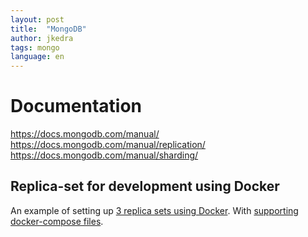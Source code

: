 ```yaml
---
layout: post
title:  "MongoDB"
author: jkedra
tags: mongo
language: en
---
```


# Documentation

<https://docs.mongodb.com/manual/>
<https://docs.mongodb.com/manual/replication/>
<https://docs.mongodb.com/manual/sharding/>


## Replica-set for development using Docker

An example of setting up [3 replica sets using Docker][1].
With [supporting docker-compose files][1].

[1]: https://sntnupl.com/mongodb-replicaset-for-development-using-docker
[2]: https://github.com/sntnupl/devcontainers-mongodb-replica-set-with-docker

